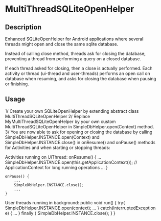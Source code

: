 MultiThreadSQLiteOpenHelper
===========================

Description
-----------

Enhanced SQLiteOpenHelper for Android applications where several threads might open and close the same sqlite database.

Instead of calling close method, threads ask for closing the database, preventing a thread from performing a query on a closed database.

If each thread asked for closing, then a close is actually performed.
Each activity or thread (ui-thread and user-threads) performs an open call on database when resuming, and asks for closing the database when pausing or finishing.


Usage
-----

1/ Create your own SQLiteOpenHelper by extending abstract class MultiThreadSQLiteOpenHelper
2/ Replace MyMultiThreadSQLiteOpenHelper by your own custom MultiThreadSQLiteOpenHelper in SimpleDbHelper.open(Context) method.
3/ You are now able to ask for opening or closing the database by calling SimpleDbHelper.INSTANCE.open(Context) and SimpleDbHelper.INSTANCE.close()
in onResume() and onPause() methods for Activities and when starting or stopping threads:

Activities running on UiThread:
	onResume() {
		...
		SimpleDbHelper.INSTANCE.open(this.getApplicationContext()); // ApplicationContext for long running operations
		...
	}
	
	onPause() {
		...
		SimpleDbHelper.INSTANCE.close();
		...
	}

User threads running in background:
	public void run() {
		try{
			SimpleDbHelper.INSTANCE.open(context); 
			...
		} catch(InterruptedException e) {
			...
		} finally {
			SimpleDbHelper.INSTANCE.close();
		}
	}

